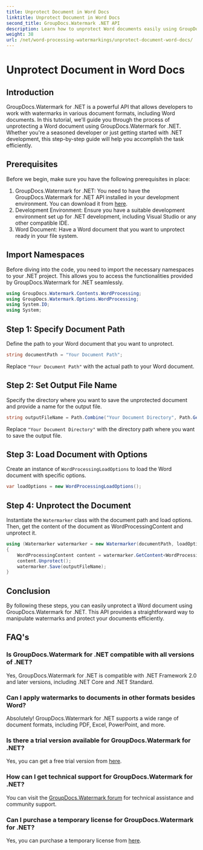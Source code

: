 ```yaml
---
title: Unprotect Document in Word Docs
linktitle: Unprotect Document in Word Docs
second_title: GroupDocs.Watermark .NET API
description: Learn how to unprotect Word documents easily using GroupDocs.Watermark for .NET. Follow our step-by-step guide.
weight: 38
url: /net/word-processing-watermarkings/unprotect-document-word-docs/
---
```


# Unprotect Document in Word Docs

## Introduction
GroupDocs.Watermark for .NET is a powerful API that allows developers to work with watermarks in various document formats, including Word documents. In this tutorial, we'll guide you through the process of unprotecting a Word document using GroupDocs.Watermark for .NET. Whether you're a seasoned developer or just getting started with .NET development, this step-by-step guide will help you accomplish the task efficiently.
## Prerequisites
Before we begin, make sure you have the following prerequisites in place:
1. GroupDocs.Watermark for .NET: You need to have the GroupDocs.Watermark for .NET API installed in your development environment. You can download it from [here](https://releases.groupdocs.com/Watermark/net/).
2. Development Environment: Ensure you have a suitable development environment set up for .NET development, including Visual Studio or any other compatible IDE.
3. Word Document: Have a Word document that you want to unprotect ready in your file system.

## Import Namespaces
Before diving into the code, you need to import the necessary namespaces to your .NET project. This allows you to access the functionalities provided by GroupDocs.Watermark for .NET seamlessly.
```csharp
using GroupDocs.Watermark.Contents.WordProcessing;
using GroupDocs.Watermark.Options.WordProcessing;
using System.IO;
using System;
```
## Step 1: Specify Document Path
Define the path to your Word document that you want to unprotect.
```csharp
string documentPath = "Your Document Path";
```
Replace `"Your Document Path"` with the actual path to your Word document.
## Step 2: Set Output File Name
Specify the directory where you want to save the unprotected document and provide a name for the output file.
```csharp
string outputFileName = Path.Combine("Your Document Directory", Path.GetFileName(documentPath));
```
Replace `"Your Document Directory"` with the directory path where you want to save the output file.
## Step 3: Load Document with Options
Create an instance of `WordProcessingLoadOptions` to load the Word document with specific options.
```csharp
var loadOptions = new WordProcessingLoadOptions();
```
## Step 4: Unprotect the Document
Instantiate the `Watermarker` class with the document path and load options. Then, get the content of the document as WordProcessingContent and unprotect it.
```csharp
using (Watermarker watermarker = new Watermarker(documentPath, loadOptions))
{
    WordProcessingContent content = watermarker.GetContent<WordProcessingContent>();
    content.Unprotect();
    watermarker.Save(outputFileName);
}
```

## Conclusion
By following these steps, you can easily unprotect a Word document using GroupDocs.Watermark for .NET. This API provides a straightforward way to manipulate watermarks and protect your documents efficiently.
## FAQ's
### Is GroupDocs.Watermark for .NET compatible with all versions of .NET?
Yes, GroupDocs.Watermark for .NET is compatible with .NET Framework 2.0 and later versions, including .NET Core and .NET Standard.
### Can I apply watermarks to documents in other formats besides Word?
Absolutely! GroupDocs.Watermark for .NET supports a wide range of document formats, including PDF, Excel, PowerPoint, and more.
### Is there a trial version available for GroupDocs.Watermark for .NET?
Yes, you can get a free trial version from [here](https://releases.groupdocs.com/).
### How can I get technical support for GroupDocs.Watermark for .NET?
You can visit the [GroupDocs.Watermark forum](https://forum.groupdocs.com/c/watermark/19) for technical assistance and community support.
### Can I purchase a temporary license for GroupDocs.Watermark for .NET?
Yes, you can purchase a temporary license from [here](https://purchase.groupdocs.com/temporary-license/).
